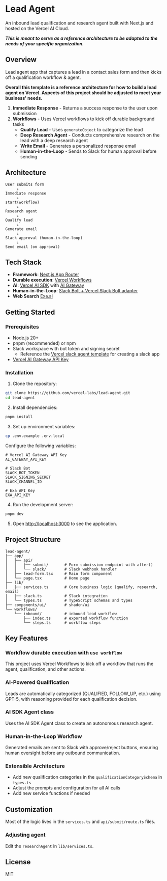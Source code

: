 # Lead Agent

An inbound lead qualification and research agent built with Next.js and hosted on the Vercel AI Cloud.

**_This is meant to serve as a reference architecture to be adapted to the needs of your specific organization._**

## Overview

Lead agent app that captures a lead in a contact sales form and then kicks off a qualification workflow & agent.

**Overall this template is a reference architecture for how to build a lead agent on Vercel. Aspects of this project should be adjusted to meet your business' needs.**

1. **Immediate Response** - Returns a success response to the user upon submission
2. **Workflows** - Uses Vercel workflows to kick off durable background tasks
   - **Qualify Lead** - Uses `generateObject` to categorize the lead
   - **Deep Research Agent** - Conducts comprehensive research on the lead with a deep research agent
   - **Write Email** - Generates a personalized response email
   - **Human-in-the-Loop** - Sends to Slack for human approval before sending

## Architecture

```
User submits form
     ↓
Immediate response
     ↓
start(workflow)
     ↓
Research agent
     ↓
Qualify lead
     ↓
Generate email
     ↓
Slack approval (human-in-the-loop)
     ↓
Send email (on approval)
```

## Tech Stack

- **Framework**: [Next.js App Router](https://nextjs.org)
- **Durable execution**: [Vercel Workflows](http://useworkflow.dev/)
- **AI**: [Vercel AI SDK](https://ai-sdk.dev/) with [AI Gateway](https://vercel.com/ai-gateway)
- **Human-in-the-Loop**: [Slack Bolt + Vercel Slack Bolt adapter](https://vercel.com/templates/ai/slack-agent-template)
- **Web Search** [Exa.ai](https://exa.ai/)

## Getting Started

### Prerequisites

- Node.js 20+
- pnpm (recommended) or npm
- Slack workspace with bot token and signing secret
  - Reference the [Vercel slack agent template](https://github.com/vercel-partner-solutions/slack-agent-template) for creating a slack app
- [Vercel AI Gateway API Key](https://vercel.com/d?to=%2F%5Bteam%5D%2F%7E%2Fai%2Fapi-keys%3Futm_source%3Dai_gateway_landing_page&title=Get+an+API+Key)

### Installation

1. Clone the repository:

```bash
git clone https://github.com/vercel-labs/lead-agent.git
cd lead-agent
```

2. Install dependencies:

```bash
pnpm install
```

3. Set up environment variables:

```bash
cp .env.example .env.local
```

Configure the following variables:

```env
# Vercel AI Gateway API Key
AI_GATEWAY_API_KEY

# Slack Bot
SLACK_BOT_TOKEN
SLACK_SIGNING_SECRET
SLACK_CHANNEL_ID

# Exa API Key
EXA_API_KEY
```

4. Run the development server:

```bash
pnpm dev
```

5. Open [http://localhost:3000](http://localhost:3000) to see the application.

## Project Structure

```
lead-agent/
├── app/
│   ├── api/
│   │   ├── submit/       # Form submission endpoint with after()
│   │   └── slack/        # Slack webhook handler
│   ├── lead-form.tsx     # Main form component
│   └── page.tsx          # Home page
├── lib/
│   ├── services.ts       # Core business logic (qualify, research, email)
│   ├── slack.ts          # Slack integration
│   └── types.ts          # TypeScript schemas and types
├── components/ui/        # shadcn/ui
└── workflows/
    └── inbound/          # inbound lead workflow
        ├── index.ts      # exported workflow function
        └── steps.ts      # workflow steps
```

## Key Features

### Workflow durable execution with `use workflow`

This project uses Vercel Workflows to kick off a workflow that runs the agent, qualification, and other actions.

### AI-Powered Qualification

Leads are automatically categorized (QUALIFIED, FOLLOW_UP, etc.) using GPT-5, with reasoning provided for each qualification decision.

### AI SDK Agent class

Uses the AI SDK Agent class to create an autonomous research agent.

### Human-in-the-Loop Workflow

Generated emails are sent to Slack with approve/reject buttons, ensuring human oversight before any outbound communication.

### Extensible Architecture

- Add new qualification categories in the `qualificationCategorySchema` in `types.ts`
- Adjust the prompts and configuration for all AI calls
- Add new service functions if needed

## Customization

Most of the logic lives in the `services.ts` and `api/submit/route.ts` files.

### Adjusting agent

Edit the `researchAgent` in `lib/services.ts`.

## License

MIT
